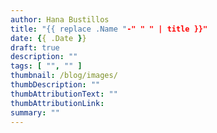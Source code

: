```yaml
---
author: Hana Bustillos
title: "{{ replace .Name "-" " " | title }}"
date: {{ .Date }}
draft: true
description: ""
tags: [ "", "" ]
thumbnail: /blog/images/
thumbDescription: ""
thumbAttributionText: ""
thumbAttributionLink: 
summary: ""
---
```


